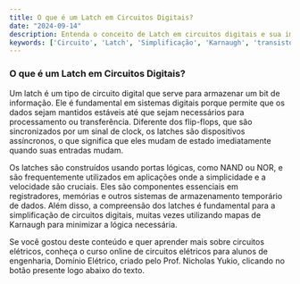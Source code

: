 ```yaml
---
title: O que é um Latch em Circuitos Digitais?
date: "2024-09-14"
description: Entenda o conceito de Latch em circuitos digitais e sua importância no armazenamento de dados.
keywords: ['Circuito', 'Latch', 'Simplificação', 'Karnaugh', 'transistor', 'Sistema', 'Numeração']
---
```


### O que é um Latch em Circuitos Digitais?

Um latch é um tipo de circuito digital que serve para armazenar um bit de informação. Ele é fundamental em sistemas digitais porque permite que os dados sejam mantidos estáveis até que sejam necessários para processamento ou transferência. Diferente dos flip-flops, que são sincronizados por um sinal de clock, os latches são dispositivos assíncronos, o que significa que eles mudam de estado imediatamente quando suas entradas mudam.

Os latches são construídos usando portas lógicas, como NAND ou NOR, e são frequentemente utilizados em aplicações onde a simplicidade e a velocidade são cruciais. Eles são componentes essenciais em registradores, memórias e outros sistemas de armazenamento temporário de dados. Além disso, a compreensão dos latches é fundamental para a simplificação de circuitos digitais, muitas vezes utilizando mapas de Karnaugh para minimizar a lógica necessária.

Se você gostou deste conteúdo e quer aprender mais sobre circuitos elétricos, conheça o curso online de circuitos elétricos para alunos de engenharia, Domínio Elétrico, criado pelo Prof. Nicholas Yukio, clicando no botão presente logo abaixo do texto.
